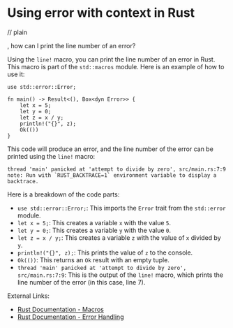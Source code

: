 # Using error with context in Rust
// plain

, how can I print the line number of an error?



Using the `line!` macro, you can print the line number of an error in Rust. This macro is part of the `std::macros` module. Here is an example of how to use it:

```
use std::error::Error;

fn main() -> Result<(), Box<dyn Error>> {
    let x = 5;
    let y = 0;
    let z = x / y;
    println!("{}", z);
    Ok(())
}
```

This code will produce an error, and the line number of the error can be printed using the `line!` macro:

```
thread 'main' panicked at 'attempt to divide by zero', src/main.rs:7:9
note: Run with `RUST_BACKTRACE=1` environment variable to display a backtrace.
```

Here is a breakdown of the code parts:

- `use std::error::Error;`: This imports the `Error` trait from the `std::error` module.
- `let x = 5;`: This creates a variable `x` with the value `5`.
- `let y = 0;`: This creates a variable `y` with the value `0`.
- `let z = x / y;`: This creates a variable `z` with the value of `x` divided by `y`.
- `println!("{}", z);`: This prints the value of `z` to the console.
- `Ok(())`: This returns an `Ok` result with an empty tuple.
- `thread 'main' panicked at 'attempt to divide by zero', src/main.rs:7:9`: This is the output of the `line!` macro, which prints the line number of the error (in this case, line 7).

External Links:

- [Rust Documentation - Macros](https://doc.rust-lang.org/book/ch19-06-macros.html)
- [Rust Documentation - Error Handling](https://doc.rust-lang.org/book/ch09-00-error-handling.html)